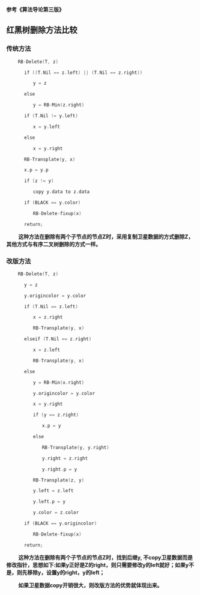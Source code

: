 **参考《算法导论第三版》**

## 红黑树删除方法比较

### 传统方法

```c++
　　 RB-Delete(T, z)

　　　　if ((T.Nil == z.left) || (T.Nil == z.right))

　　　　　　y = z

　　　　else

　　　　　　y = RB-Min(z.right)

　　　　if (T.Nil != y.left)

　　　　　　x = y.left

　　　　else 

　　　　　　x = y.right

　　　　RB-Transplate(y, x)

　　　　x.p = y.p

　　　　if (z != y)

　　　　　　copy y.data to z.data

　　　　if (BLACK == y.color)

　　　　　　RB-Delete-fixup(x)

　　　　return;
``` 

　　 **这种方法在删除有两个子节点的节点Z时，采用复制卫星数据的方式删除Z，其他方式与有序二叉树删除的方式一样。**

### 改版方法

```c++
　　 RB-Delete(T, z)

　　　　y = z

　　　　y.origincolor = y.color

　　　　if (T.Nil == z.left)

　　　　　　x = z.right

　　　　　　RB-Transplate(y, x)

　　　　elseif (T.Nil == z.right)

　　　　　　x = z.left

　　　　　　RB-Transplate(y, x)

　　　　else

　　　　　　y = RB-Min(x.right)

　　　　　　y.origincolor = y.color

　　　　　　x = y.right

　　　　　　if (y == z.right)

　　　　　　　　x.p = y

　　　　　　else

　　　　　　　　RB-Transplate(y, y.right)

　　　　　　　　y.right = z.right

　　　　　　　　y.right.p = y

　　　　　　RB-Transplate(z, y)

　　　　　　y.left = z.left

　　　　　　y.left.p = y

　　　　　　y.color = z.color

　　　　if (BLACK == y.origincolor)

　　　　　　RB-Delete-fixup(x)

　　　　return;
```    

　　 **这种方法在删除有两个子节点的节点Z时，找到后继y, 不copy卫星数据而是修改指针，思想如下:如果y正好是Z的right，则只需要修改y的left就好；如果y不是，则先移除y，设置y的right，y的left；**

　　 **如果卫星数据copy开销很大，则改版方法的优势就体现出来。**
